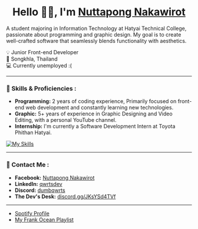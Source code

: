 <h1 align="center">
Hello 👋🏻, I'm <a href="https://www.facebook.com/dumbqwrts" target="_blank">Nuttapong Nakawirot</a>
</h1>

A student majoring in Information Technology at Hatyai Technical College, passionate about programming and graphic design. My goal is to create well-crafted software that seamlessly blends functionality with aesthetics.

💡 Junior Front-end Developer<br/>
📍 Songkhla, Thailand<br/>
💻 Currently unemployed :(

---

### 💼 Skills & Proficiencies :
- **Programming:** 2 years of coding experience, Primarily focused on front-end web development and constantly learning new technologies.
- **Graphic:** 5+ years of experience in Graphic Designing and Video Editing, with a personal YouTube channel.
- **Internship:** I'm currently a Software Development Intern at Toyota Phithan Hatyai.

[![My Skills](https://skillicons.dev/icons?i=html,css,bootstrap,tailwind,php,js,nodejs,react,nextjs,discordjs,firebase,mysql,sqlite,md,ps,ai,pr,figma,npm,postman,git,github,vercel,vscode,visualstudio&perline=10)](https://skillicons.dev)

---

### 📧 Contact Me :
- **Facebook:** [Nuttapong Nakawirot](https://www.facebook.com/dumbqwrts/)
- **LinkedIn:** [qwrtsdev](https://www.linkedin.com/in/qwrtsdev/)
- **Discord:** [dumbqwrts](https://discord.com/users/824442267318222879)
- **The Dev's Desk:** [discord.gg/JKsYSd4TVf](https://discord.gg/JKsYSd4TVf)

---

- [Spotify Profile](https://open.spotify.com/user/31a3dekwt2rh4qh5dv2enzfbz2ji)
- [My Frank Ocean Playlist](https://open.spotify.com/playlist/2RWAIndrRw5FDYFAYyIHzL?si=OlL5Bg8oSnWcR1ugqj78uA)
